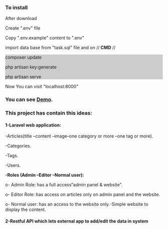 <h3>To install</h3>
<p>After download <p>
  <p>  Create ".env" file</p>
   <p> Copy ".env.example" content to ".env"</p>
  <p> import data base from "task.sql" file and on //<b> CMD</b> //</p>
  <div style="background:#ccc"> 
    <p>composer update</p>
    <p>php artisan key:generate</p>
    <p>php artisan serve</p>
    </div>
    Now You can visit "localhost:8000"
 <h3>You can see <a href="http://vmi458125.contaboserver.net/simple-task/public/">Demo</a>.</h3>
 <h3>
 This project has contain this ideas:
 </h3>
<h4> <b>1-Laravel web application: </b></h4>
<p> -Articles(title –content –image–one category or more –one tag or more).</p>
<p> -Categories.</p>
 <p> -Tags.</p>
<p> -Users.</p>
<p> <b>-Roles (Admin –Editor –Normal user):</b> </p>
<p> o- Admin Role: has a full access“admin panel & website”.</p>
<p> o- Editor Role: has access on articles only on admin panel and the website.</p>
<p> o- Normal user: has an access to the website only.-Simple website to display the content.</p>
<h4><b> 2-Restful API which lets external app to add/edit the data in system</h4>


